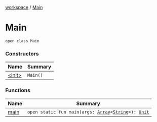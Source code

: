 [workspace](../index.md) / [Main](./index.md)

# Main

`open class Main`

### Constructors

| Name | Summary |
|---|---|
| [&lt;init&gt;](-init-.md) | `Main()` |

### Functions

| Name | Summary |
|---|---|
| [main](main.md) | `open static fun main(args: `[`Array`](https://kotlinlang.org/api/latest/jvm/stdlib/kotlin/-array/index.html)`<`[`String`](https://kotlinlang.org/api/latest/jvm/stdlib/kotlin/-string/index.html)`>): `[`Unit`](https://kotlinlang.org/api/latest/jvm/stdlib/kotlin/-unit/index.html) |
